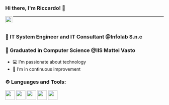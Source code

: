 ### Hi there, I'm Riccardo! 👋

<a href="https://www.linkedin.com/in/riccardoettoretittaferrante">
  <img align="left" alt="Riccardo's Linkedin" width="22px" src="https://cdn.jsdelivr.net/npm/simple-icons@v3/icons/linkedin.svg" />
</a>

-----

<br>

### 👔 IT System Engineer and IT Consultant @Infolab S.n.c

### 📙 Graduated in Computer Science @IIS Mattei Vasto

- 💻 I’m passionate about technology
- 🔁 I’m in continuous improvement

### ⚙ Languages and Tools:
 
<a href="#"><img  height="30"  src="https://img.shields.io/badge/Arduino-00979D?style=for-the-badge&logo=Arduino&logoColor=white"></a>
<a href="#"><img  height="30"  src="https://img.shields.io/badge/JavaScript-F7DF1E?style=for-the-badge&logo=JavaScript&logoColor=black"></a>
<a href="#"><img  height="30"  src="https://img.shields.io/badge/HTML-da7a00?style=for-the-badge&logo=HTML5&logoColor=white"></a>
<a href="#"><img  height="30"  src="https://img.shields.io/badge/CSS3-1572B6?style=for-the-badge&logo=CSS3&logoColor=white"></a>
<a href="#"><img  height="30"  src="https://img.shields.io/badge/PHP-777BB4?style=for-the-badge&logo=PHP&logoColor=white"></a>

